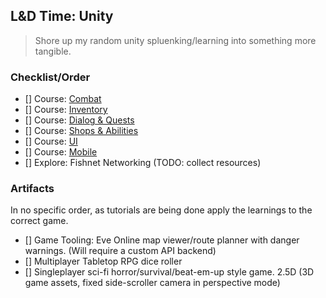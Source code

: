 ## L&D Time: Unity
> Shore up my random unity spluenking/learning into something more tangible.

### Checklist/Order
- [] Course: [Combat](https://www.gamedev.tv/p/unity-rpg)
- [] Course: [Inventory](https://www.gamedev.tv/p/inventory)
- [] Course: [Dialog & Quests](https://www.gamedev.tv/p/rpg-dialogue-quests-intermediate-c-game-coding-course)
- [] Course: [Shops & Abilities](https://www.gamedev.tv/p/rpg-shops-skills-abilities-game-development)
- [] Course: [UI](https://www.gamedev.tv/p/unity-ui-toolkit)
- [] Course: [Mobile](https://www.gamedev.tv/p/unity-mobile)
- [] Explore: Fishnet Networking (TODO: collect resources)

### Artifacts
In no specific order, as tutorials are being done apply the learnings to the correct game.
- [] Game Tooling: Eve Online map viewer/route planner with danger warnings. (Will require a custom API backend)
- [] Multiplayer Tabletop RPG dice roller
- [] Singleplayer sci-fi horror/survival/beat-em-up style game. 2.5D (3D game assets, fixed side-scroller camera in perspective mode)
